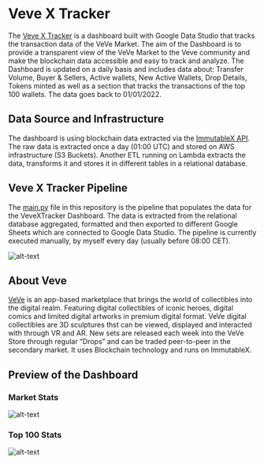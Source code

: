 # Veve X Tracker
The [Veve X Tracker](https://cutt.ly/vevextracker) is a dashboard built with Google Data Studio that tracks the transaction data of the VeVe Market. The aim of the Dashboard is to provide a transparent view of the VeVe Market to the Veve community and make the blockchain data accessible and easy to track and analyze. The Dashboard is updated on a daily basis and includes data about: Transfer Volume, Buyer & Sellers, Active wallets, New Active Wallets, Drop Details, Tokens minted as well as a section that tracks the transactions of the top 100 wallets. The data goes back to 01/01/2022.

## Data Source and Infrastructure
The dashboard is using blockchain data extracted via the [ImmutableX API](https://docs.x.immutable.com/reference/#/). The raw data is extracted once a day (01:00 UTC) and stored on AWS infrastructure (S3 Buckets). Another ETL running on Lambda extracts the data, transforms it and stores it in different tables in a relational database. 

## Veve X Tracker Pipeline
The [main.py](main.py) file in this repository is the pipeline that populates the data for the VeveXTracker Dashboard. The data is extracted from the relational database aggregated, formatted and then exported to different Google Sheets which are connected to Google Data Studio. The pipeline is currently executed manually, by myself every day (usually before 08:00 CET). 

![alt-text](/img/xtracker_infrastructure.png)

## About Veve
[VeVe](https://www.veve.me/) is an app-based marketplace that brings the world of collectibles into the digital realm. Featuring digital collectibles of iconic heroes, digital comics and limited digital artworks in premium digital format. VeVe digital collectibles are 3D sculptures thst can be viewed, displayed and interacted with through VR and AR. New sets are released each week into the VeVe Store through regular “Drops” and can be traded peer-to-peer in the secondary market. It uses Blockchain technology and runs on ImmutableX.

## Preview of the Dashboard
### Market Stats
![alt-text](/img/xtracker_view1.png)
### Top 100 Stats
![alt-text](/img/xtracker_view2.png)

